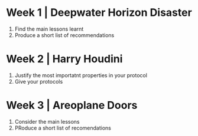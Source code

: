# Week  1 | Deepwater Horizon Disaster  

1. Find the main lessons learnt 
2. Produce a short list of recommendations 

# Week 2 | Harry Houdini 

1. Justify the most importatnt properties in your protocol 
2. Give your protocols 

# Week 3 | Areoplane Doors 

1. Consider the main lessons 
2. PRoduce a short list of recomendations 
